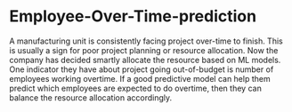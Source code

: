 # Employee-Over-Time-prediction
A manufacturing unit is consistently facing project over-time to finish. This is usually a sign for poor project planning or resource allocation. Now the company has decided smartly allocate the resource based on ML models. One indicator they have about project going out-of-budget is number of employees working overtime. If a good predictive model can help them predict which employees are expected to do overtime, then they can balance the resource allocation accordingly.

